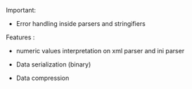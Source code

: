 Important: 

- Error handling inside parsers and stringifiers

Features :

- numeric values interpretation on xml parser and ini parser

- Data serialization (binary)

- Data compression